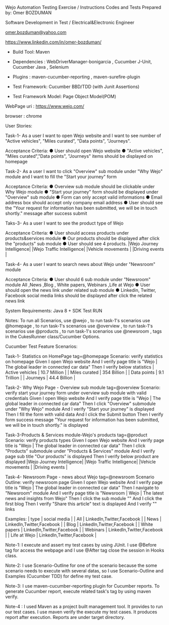 Wejo Automation Testing Exercise / Instructions
Codes and Tests Prepared by:
Omer BOZDUMAN

Software Development in Test / Electrical&Electronic Engineer

omer.bozduman@yahoo.com

https://www.linkedin.com/in/omer-bozduman/

- Build Tool: Maven 
- Dependencies : WebDriverManager-bonigarcia , Cucumber J-Unit, Cucumber Java , Selenium
- Plugins : maven-cucumber-reporting , maven-surefire-plugin

- Test Framework: Cucumber BBD/TDD (with Junit Assertions)
- Test Framework Model: Page Object Model(POM)


WebPage uri :
https://www.wejo.com/

browser : chrome

User Stories:

Task-1- As a user I want to open Wejo website and I want to see number of "Active vehicles", "Miles curated",
"Data points", "Journeys".
   
Acceptance Criteria:
● User should open Wejo website
● "Active vehicles", "Miles curated","Data points", "Journeys" items should be displayed on homepage


Task-2- As a user I want to click "Overview" sub module under "Why Wejo" module and I want to fill the
"Start your journey" form

Acceptance Criteria:
● Overview sub module should be clickable under Why Wejo module
● "Start your journey" form should be displayed under "Overview" sub module
● Form can only accept valid informations
● Email address box should accept only company email address
● User should see the "Your request for information has been submitted, we will be in touch shortly." message 
after success submit

Taks-3- As a user I want to see the product type of Wejo

Acceptance Criteria:
● User should access products under products&services module
● Our products should be displayed after click the "products" sub module
● User should see 4 products.
|Wejo Journey Intelligence|
|Wejo Traffic Intelligence|
|Vehicle movements        |
|Driving events           |


Task-4- As a user I want to search news about Wejo under "Newsroom" module

Acceptance Criteria:
● User should 6 sub module under "Newsroom" module
All ,News ,Blog , White papers, Webinars ,Life at Wejo
● User should open the news link under related sub module
● Linkedin, Twitter, Facebook social media links should be displayed after click the related news link

System Requirements:
Java 8 + SDK
Test RUN

Notes:
To run all Scenarios, use @wejo  ,
to run task-1's scenarios use @homepage ,
to run task-1's scenarios use @overview ,
to run task-1's scenarios use @products ,
to run task-1's scenarios use @newsroom ,
tags in the CukesRunner class/Cucumber Options.

Cucumber Test Feature Scenarios:

Task-1- Statistics on HomePage  tag=@homepage
Scenario: verify statistics on homepage
Given I open Wejo website
And I verify page title is "Wejo | The global leader in connected car data"
Then I verify below statistics
      | Active vehicles | 10.7 Million |
      | Miles curated   | 354 Billion  |
      | Data points     | 9.1 Trillion |
      | Journeys        | 44.4 Billion |


Task-2- Why Wejo Page - Overview sub module tag=@overview
Scenario: verify start your journey form under overview sub module with valid credentials
Given I open Wejo website
And I verify page title is "Wejo | The global leader in connected car data"
Then I click "Overview" submodule under "Why Wejo" module
And I verify "Start your journey" is displayed
Then I fill the form with valid data
And I click the Submit button
Then I verify form success message "Your request for information has been submitted, we will be in touch shortly." is displayed

Task-3-Products & Services module-Wejo's products tag=@product
Scenario: verify products types
Given I open Wejo website
And I verify page title is "Wejo | The global leader in connected car data"
Then I click "Products" submodule under "Products & Services" module
And I verify page sub title "Our products" is displayed
Then I verify below product are displayed
    |Wejo Journey Intelligence|
    |Wejo Traffic Intelligence|
    |Vehicle movements        |
    |Driving events           |

Task-4- Newsroom Page - news about Wejo  tag=@newsroom
Scenario Outline: verify newsroom page <type>
Given I open Wejo website
And I verify page title is "Wejo | The global leader in connected car data"
Then I navigate to "Newsroom" module
And I verify page title is "Newsroom | Wejo | The latest news and insights from Wejo"
Then I click the sub module "<type>"
And I click the first blog
Then I verify "Share this article" text is displayed
And I verify "<social media>" links

Examples:
| type         | social media              |
| All          | LinkedIn,Twitter,Facebook |
| News         | LinkedIn,Twitter,Facebook |
| Blog         | LinkedIn,Twitter,Facebook |
| White papers | LinkedIn,Twitter,Facebook |
| Webinars     | LinkedIn,Twitter,Facebook |
| Life at Wejo | LinkedIn,Twitter,Facebook |


Note-1: I execute and assert my test cases by using JUnit. I use @Before tag for access the webpage and
I use @After tag close the session in Hooks class.  

Note-2: I use Scenario-Outline for one of the scenario because the some scenario needs to execute with several datas,
so I use Scenario-Outline and Examples (Cucumber TDD) for define my test case.

Note-3: I use maven-cucumber-reporting plugin for Cucumber reports. To generate Cucumber report, execute related task's tag 
by using maven verify.

Note-4 : I used Maven as a project built management tool. It provides to run our test cases. 
I use maven verify the execute my test cases. It produces report after execution. 
Reports are under target directory.
